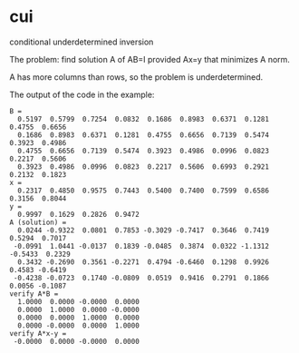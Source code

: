 # cui
conditional underdetermined inversion

The problem: find solution A of AB=I provided Ax=y that minimizes A norm.

A has more columns than rows, so the problem is underdetermined.

The output of the code in the example:

```
B =
  0.5197  0.5799  0.7254  0.0832  0.1686  0.8983  0.6371  0.1281  0.4755  0.6656
  0.1686  0.8983  0.6371  0.1281  0.4755  0.6656  0.7139  0.5474  0.3923  0.4986
  0.4755  0.6656  0.7139  0.5474  0.3923  0.4986  0.0996  0.0823  0.2217  0.5606
  0.3923  0.4986  0.0996  0.0823  0.2217  0.5606  0.6993  0.2921  0.2132  0.1823
x =
  0.2317  0.4850  0.9575  0.7443  0.5400  0.7400  0.7599  0.6586  0.3156  0.8044
y =
  0.9997  0.1629  0.2826  0.9472
A (solution) =
  0.0244 -0.9322  0.0801  0.7853 -0.3029 -0.7417  0.3646  0.7419  0.5294  0.7017
 -0.0991  1.0441 -0.0137  0.1839 -0.0485  0.3874  0.0322 -1.1312 -0.5433  0.2329
  0.3432 -0.2690  0.3561 -0.2271  0.4794 -0.6460  0.1298  0.9926  0.4583 -0.6419
 -0.4238 -0.0723  0.1740 -0.0809  0.0519  0.9416  0.2791  0.1866  0.0056 -0.1087
verify A*B =
  1.0000  0.0000 -0.0000  0.0000
  0.0000  1.0000  0.0000 -0.0000
  0.0000  0.0000  1.0000  0.0000
  0.0000 -0.0000  0.0000  1.0000
verify A*x-y =
 -0.0000  0.0000 -0.0000  0.0000
```
